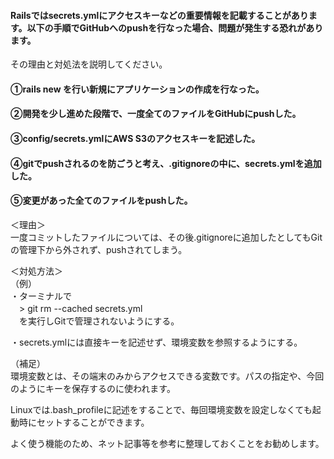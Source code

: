 #### Railsではsecrets.ymlにアクセスキーなどの重要情報を記載することがあります。以下の手順でGitHubへのpushを行なった場合、問題が発生する恐れがあります。  
その理由と対処法を説明してください。  

#### ①rails new を行い新規にアプリケーションの作成を行なった。  
#### ②開発を少し進めた段階で、一度全てのファイルをGitHubにpushした。  
#### ③config/secrets.ymlにAWS S3のアクセスキーを記述した。  
#### ④gitでpushされるのを防ごうと考え、.gitignoreの中に、secrets.ymlを追加した。  
#### ⑤変更があった全てのファイルをpushした。  

＜理由＞  
一度コミットしたファイルについては、その後.gitignoreに追加したとしてもGitの管理下から外されず、pushされてしまう。  

＜対処方法＞  
（例）  
・ターミナルで  
　> git rm --cached secrets.yml  
　を実行しGitで管理されないようにする。  

・secrets.ymlには直接キーを記述せず、環境変数を参照するようにする。  

（補足）  
環境変数とは、その端末のみからアクセスできる変数です。パスの指定や、今回のようにキーを保存するのに使われます。  

Linuxでは.bash_profileに記述をすることで、毎回環境変数を設定しなくても起動時にセットすることができます。  

よく使う機能のため、ネット記事等を参考に整理しておくことをお勧めします。  